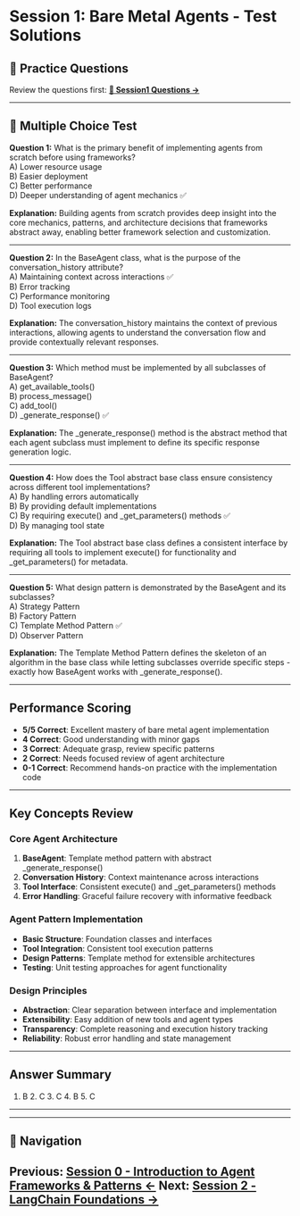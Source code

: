 # Session 1: Bare Metal Agents - Test Solutions

## 🔗 Practice Questions

Review the questions first: [**📝 Session1 Questions →**](Session1_Bare_Metal_Agents.md)

---


## 📝 Multiple Choice Test

**Question 1:** What is the primary benefit of implementing agents from scratch before using frameworks?  
A) Lower resource usage  
B) Easier deployment  
C) Better performance  
D) Deeper understanding of agent mechanics ✅  

**Explanation:** Building agents from scratch provides deep insight into the core mechanics, patterns, and architecture decisions that frameworks abstract away, enabling better framework selection and customization.

---

**Question 2:** In the BaseAgent class, what is the purpose of the conversation_history attribute?  
A) Maintaining context across interactions ✅  
B) Error tracking  
C) Performance monitoring  
D) Tool execution logs  

**Explanation:** The conversation_history maintains the context of previous interactions, allowing agents to understand the conversation flow and provide contextually relevant responses.

---

**Question 3:** Which method must be implemented by all subclasses of BaseAgent?  
A) get_available_tools()  
B) process_message()  
C) add_tool()  
D) _generate_response() ✅  

**Explanation:** The _generate_response() method is the abstract method that each agent subclass must implement to define its specific response generation logic.

---

**Question 4:** How does the Tool abstract base class ensure consistency across different tool implementations?  
A) By handling errors automatically  
B) By providing default implementations  
C) By requiring execute() and _get_parameters() methods ✅  
D) By managing tool state  

**Explanation:** The Tool abstract base class defines a consistent interface by requiring all tools to implement execute() for functionality and _get_parameters() for metadata.

---

**Question 5:** What design pattern is demonstrated by the BaseAgent and its subclasses?  
A) Strategy Pattern  
B) Factory Pattern  
C) Template Method Pattern ✅  
D) Observer Pattern  

**Explanation:** The Template Method Pattern defines the skeleton of an algorithm in the base class while letting subclasses override specific steps - exactly how BaseAgent works with _generate_response().

---

## Performance Scoring

- **5/5 Correct**: Excellent mastery of bare metal agent implementation  
- **4 Correct**: Good understanding with minor gaps  
- **3 Correct**: Adequate grasp, review specific patterns  
- **2 Correct**: Needs focused review of agent architecture  
- **0-1 Correct**: Recommend hands-on practice with the implementation code  

---

## Key Concepts Review

### Core Agent Architecture

1. **BaseAgent**: Template method pattern with abstract _generate_response()  
2. **Conversation History**: Context maintenance across interactions  
3. **Tool Interface**: Consistent execute() and _get_parameters() methods  
4. **Error Handling**: Graceful failure recovery with informative feedback  

### Agent Pattern Implementation

- **Basic Structure**: Foundation classes and interfaces  
- **Tool Integration**: Consistent tool execution patterns  
- **Design Patterns**: Template method for extensible architectures  
- **Testing**: Unit testing approaches for agent functionality  

### Design Principles

- **Abstraction**: Clear separation between interface and implementation  
- **Extensibility**: Easy addition of new tools and agent types  
- **Transparency**: Complete reasoning and execution history tracking  
- **Reliability**: Robust error handling and state management  

---

## Answer Summary

1. B  2. C  3. C  4. B  5. C  

---
---

## 🧭 Navigation

**Previous:** [Session 0 - Introduction to Agent Frameworks & Patterns ←](Session0_Introduction_to_Agent_Frameworks_Patterns.md)
**Next:** [Session 2 - LangChain Foundations →](Session2_LangChain_Foundations.md)
---
